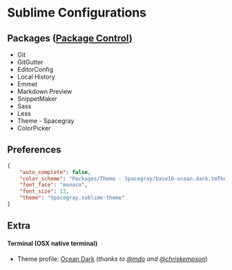 # Sublime Configurations

## Packages ([Package Control](https://packagecontrol.io))
 - Git
 - GitGutter
 - EditorConfig
 - Local History
 - Emmet
 - Markdown Preview
 - SnippetMaker
 - Sass
 - Less
 - Theme - Spacegray
 - ColorPicker

## Preferences
```json
{
	"auto_complete": false,
	"color_scheme": "Packages/Theme - Spacegray/base16-ocean.dark.tmTheme",
	"font_face": "monaco",
	"font_size": 12,
	"theme": "Spacegray.sublime-theme"
}
```

## Extra
#### Terminal (OSX native terminal)

- Theme profile: [Ocean Dark](terminal/terminal-ocean-dark.terminal) (_thanks to [@mdo][ghMdo] and [@chriskempson][ghChrisKempson]_)



[ghMdo]: https://github.com/mdo/ocean-terminal
[ghChrisKempson]: https://github.com/chriskempson/base16